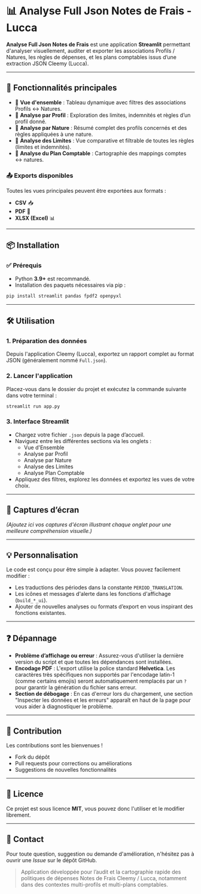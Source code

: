 # 📊 Analyse Full Json Notes de Frais - Lucca

**Analyse Full Json Notes de Frais** est une application **Streamlit** permettant d'analyser visuellement, auditer et exporter les associations Profils / Natures, les règles de dépenses, et les plans comptables issus d’une extraction JSON Cleemy (Lucca).

---

## 🚀 Fonctionnalités principales

- 📖 **Vue d'ensemble** : Tableau dynamique avec filtres des associations Profils ↔ Natures.
- 👤 **Analyse par Profil** : Exploration des limites, indemnités et règles d’un profil donné.
- 🔬 **Analyse par Nature** : Résumé complet des profils concernés et des règles appliquées à une nature.
- 📏 **Analyse des Limites** : Vue comparative et filtrable de toutes les règles (limites et indemnités).
- 🧾 **Analyse du Plan Comptable** : Cartographie des mappings comptes ↔ natures.

### 📤 Exports disponibles

Toutes les vues principales peuvent être exportées aux formats :

- **CSV** 📥
- **PDF** 📄
- **XLSX (Excel)** 📊

---

## 📦 Installation

### ✅ Prérequis

- Python **3.9+** est recommandé.
- Installation des paquets nécessaires via pip :

```bash
pip install streamlit pandas fpdf2 openpyxl
```

---

## 🛠️ Utilisation

### 1. Préparation des données

Depuis l'application Cleemy (Lucca), exportez un rapport complet au format JSON (généralement nommé `Full.json`).

### 2. Lancer l'application

Placez-vous dans le dossier du projet et exécutez la commande suivante dans votre terminal :

```bash
streamlit run app.py
```

### 3. Interface Streamlit

- Chargez votre fichier `.json` depuis la page d’accueil.
- Naviguez entre les différentes sections via les onglets :
  - Vue d'Ensemble
  - Analyse par Profil
  - Analyse par Nature
  - Analyse des Limites
  - Analyse Plan Comptable
- Appliquez des filtres, explorez les données et exportez les vues de votre choix.

---

## 🎨 Captures d’écran

*(Ajoutez ici vos captures d'écran illustrant chaque onglet pour une meilleure compréhension visuelle.)*

---

## 💡 Personnalisation

Le code est conçu pour être simple à adapter. Vous pouvez facilement modifier :

- Les traductions des périodes dans la constante `PERIOD_TRANSLATION`.
- Les icônes et messages d'alerte dans les fonctions d'affichage (`build_*_ui`).
- Ajouter de nouvelles analyses ou formats d’export en vous inspirant des fonctions existantes.

---

## ❓ Dépannage

- **Problème d’affichage ou erreur** : Assurez-vous d'utiliser la dernière version du script et que toutes les dépendances sont installées.
- **Encodage PDF** : L'export utilise la police standard **Helvetica**. Les caractères très spécifiques non supportés par l'encodage latin-1 (comme certains emojis) seront automatiquement remplacés par un `?` pour garantir la génération du fichier sans erreur.
- **Section de débogage** : En cas d'erreur lors du chargement, une section "Inspecter les données et les erreurs" apparaît en haut de la page pour vous aider à diagnostiquer le problème.

---

## 🤝 Contribution

Les contributions sont les bienvenues !

- Fork du dépôt
- Pull requests pour corrections ou améliorations
- Suggestions de nouvelles fonctionnalités

---

## 📝 Licence

Ce projet est sous licence **MIT**, vous pouvez donc l'utiliser et le modifier librement.

---

## 📧 Contact

Pour toute question, suggestion ou demande d'amélioration, n'hésitez pas à ouvrir une *Issue* sur le dépôt GitHub.

> Application développée pour l’audit et la cartographie rapide des politiques de dépenses Notes de Frais Cleemy / Lucca, notamment dans des contextes multi-profils et multi-plans comptables.
